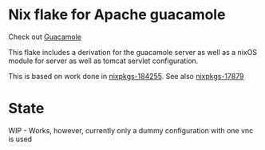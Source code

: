 # Nix flake for Apache guacamole

Check out [Guacamole](https://guacamole.apache.org/doc/gug/index.html)

This flake includes a derivation for the guacamole server as well as a nixOS module for server as well as tomcat servlet configuration.

This is based on work done in [nixpkgs-184255](https://github.com/NixOS/nixpkgs/pull/184255). See also [nixpkgs-17879](https://github.com/NixOS/nixpkgs/issues/17879)

# State

WIP - Works, however, currently only a dummy configuration with one vnc is used
